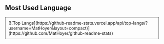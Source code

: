 
## Most Used Language
<div style="border: 1px solid black; padding: 10px;">
[![Top Langs](https://github-readme-stats.vercel.app/api/top-langs/?username=MatHoyer&layout=compact)](https://github.com/MatHoyer/github-readme-stats)
</div>
